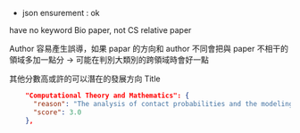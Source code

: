 - json ensurement : ok

have no keyword
Bio paper, not CS relative paper


Author 容易產生誤導，如果 papar 的方向和 author 不同會把與 paper 不相干的領域多加一點分
-> 可能在判別大類別的跨領域時會好一點

其他分數高或許的可以潛在的發展方向
Title
```json
    "Computational Theory and Mathematics": {
      "reason": "The analysis of contact probabilities and the modeling of chromosome organization likely involve statistical methods and mathematical models. The development of new theoretical frameworks for analyzing such data would increase the score.",
      "score": 3.0
    },

```


